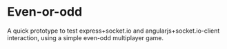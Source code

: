 # Even-or-odd

A quick prototype to test express+socket.io and angularjs+socket.io-client interaction, using
a simple even-odd multiplayer game.


